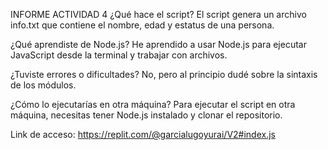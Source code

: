 INFORME ACTIVIDAD 4
¿Qué hace el script?
El script genera un archivo info.txt que contiene el nombre, edad y estatus de una persona.

¿Qué aprendiste de Node.js?
He aprendido a usar Node.js para ejecutar JavaScript desde la terminal y trabajar con archivos.

¿Tuviste errores o dificultades?
No, pero al principio dudé sobre la sintaxis de los módulos.

¿Cómo lo ejecutarías en otra máquina?
Para ejecutar el script en otra máquina, necesitas tener Node.js instalado y clonar el repositorio.

Link de acceso: https://replit.com/@garcialugoyurai/V2#index.js
